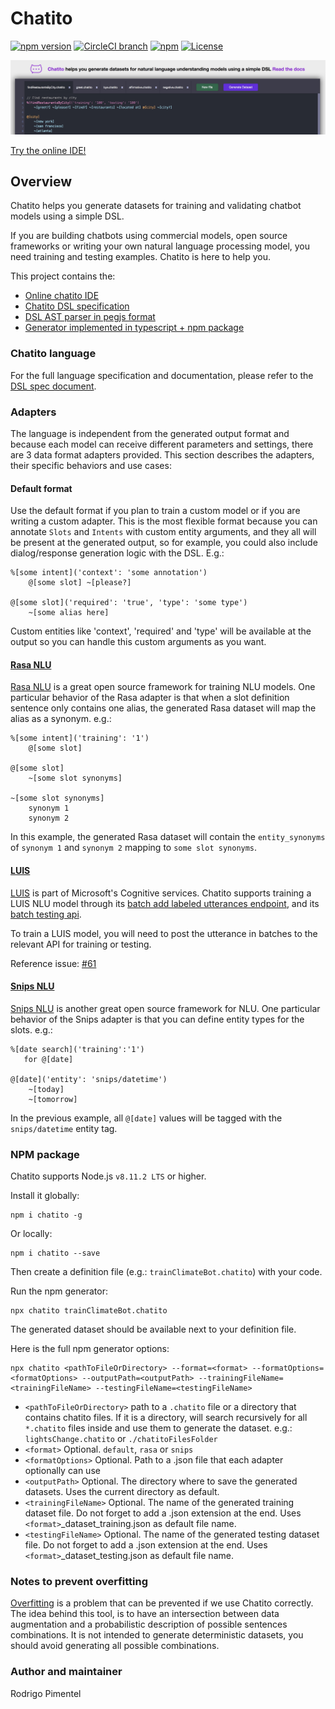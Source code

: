 # Chatito

[![npm version](https://badge.fury.io/js/chatito.svg)](https://www.npmjs.com/package/chatito)
[![CircleCI branch](
https://img.shields.io/circleci/project/github/RedSparr0w/node-csgo-parser/master.svg
)](https://circleci.com/gh/rodrigopivi/workflows/Chatito)
[![npm](https://img.shields.io/npm/dm/chatito.svg)](https://www.npmjs.com/package/chatito)
[![License](https://img.shields.io/github/license/rodrigopivi/Chatito.svg)](https://www.npmjs.com/package/chatito)


[![Alt text](screenshot.jpg?raw=true "Screenshot of online IDE")](https://rodrigopivi.github.io/Chatito/)

[Try the online IDE!](https://rodrigopivi.github.io/Chatito/)


## Overview
Chatito helps you generate datasets for training and validating chatbot models using a simple DSL.

If you are building chatbots using commercial models, open source frameworks or writing your own natural language processing model, you need training and testing examples. Chatito is here to help you.

This project contains the:
- [Online chatito IDE](https://rodrigopivi.github.io/Chatito/)
- [Chatito DSL specification](https://github.com/rodrigopivi/Chatito/blob/master/spec.md)
- [DSL AST parser in pegjs format](https://github.com/rodrigopivi/Chatito/blob/master/parser/chatito.pegjs)
- [Generator implemented in typescript + npm package](https://github.com/rodrigopivi/Chatito/tree/master/src)

### Chatito language
For the full language specification and documentation, please refer to the [DSL spec document](https://github.com/rodrigopivi/Chatito/blob/master/spec.md).

### Adapters
The language is independent from the generated output format and because each model can receive different parameters and settings, there are 3 data format adapters provided. This section describes the adapters, their specific behaviors and use cases:

#### Default format
Use the default format if you plan to train a custom model or if you are writing a custom adapter. This is the most flexible format because you can annotate `Slots` and `Intents` with custom entity arguments, and they all will be present at the generated output, so for example, you could also include dialog/response generation logic with the DSL. E.g.:

```
%[some intent]('context': 'some annotation')
    @[some slot] ~[please?]

@[some slot]('required': 'true', 'type': 'some type')
    ~[some alias here]

```

Custom entities like 'context', 'required' and 'type' will be available at the output so you can handle this custom arguments as you want.

#### [Rasa NLU](https://rasa.com/docs/nlu/)
[Rasa NLU](https://rasa.com/docs/nlu/) is a great open source framework for training NLU models.
One particular behavior of the Rasa adapter is that when a slot definition sentence only contains one alias, the generated Rasa dataset will map the alias as a synonym. e.g.:

```
%[some intent]('training': '1')
    @[some slot]

@[some slot]
    ~[some slot synonyms]

~[some slot synonyms]
    synonym 1
    synonym 2
```

In this example, the generated Rasa dataset will contain the `entity_synonyms` of `synonym 1` and `synonym 2` mapping to `some slot synonyms`.

#### [LUIS](https://www.luis.ai/)
[LUIS](https://www.luis.ai/) is part of Microsoft's Cognitive services. Chatito supports training a LUIS NLU model through its [batch add labeled utterances endpoint](https://westus.dev.cognitive.microsoft.com/docs/services/5890b47c39e2bb17b84a55ff/operations/5890b47c39e2bb052c5b9c09), and its [batch testing api](https://docs.microsoft.com/en-us/azure/cognitive-services/LUIS/luis-how-to-batch-test).

To train a LUIS model, you will need to post the utterance in batches to the relevant API for training or testing.

Reference issue: [#61](https://github.com/rodrigopivi/Chatito/issues/61)

#### [Snips NLU](https://snips-nlu.readthedocs.io/en/latest/)
[Snips NLU](https://snips-nlu.readthedocs.io/en/latest/) is another great open source framework for NLU. One particular behavior of the Snips adapter is that you can define entity types for the slots. e.g.:

```
%[date search]('training':'1')
   for @[date]

@[date]('entity': 'snips/datetime')
    ~[today]
    ~[tomorrow]
```

In the previous example, all `@[date]` values will be tagged with the `snips/datetime` entity tag.

### NPM package

Chatito supports Node.js `v8.11.2 LTS` or higher.

Install it globally:
```
npm i chatito -g
```
Or locally:
```
npm i chatito --save
````

Then create a definition file (e.g.: `trainClimateBot.chatito`) with your code.

Run the npm generator:

```
npx chatito trainClimateBot.chatito
```

The generated dataset should be available next to your definition file.

Here is the full npm generator options:
```
npx chatito <pathToFileOrDirectory> --format=<format> --formatOptions=<formatOptions> --outputPath=<outputPath> --trainingFileName=<trainingFileName> --testingFileName=<testingFileName>
```

 - `<pathToFileOrDirectory>` path to a `.chatito` file or a directory that contains chatito files. If it is a directory, will search recursively for all `*.chatito` files inside and use them to generate the dataset. e.g.: `lightsChange.chatito` or `./chatitoFilesFolder`
 - `<format>` Optional. `default`, `rasa` or `snips`
 - `<formatOptions>` Optional. Path to a .json file that each adapter optionally can use
 - `<outputPath>` Optional. The directory where to save the generated datasets. Uses the current directory as default.
- `<trainingFileName>` Optional. The name of the generated training dataset file. Do not forget to add a .json extension at the end. Uses `<format>`_dataset_training.json as default file name.
- `<testingFileName>` Optional. The name of the generated testing dataset file. Do not forget to add a .json extension at the end. Uses `<format>`_dataset_testing.json as default file name.

### Notes to prevent overfitting

[Overfitting](https://en.wikipedia.org/wiki/Overfitting) is a problem that can be prevented if we use Chatito correctly. The idea behind this tool, is to have an intersection between data augmentation and a probabilistic description of possible sentences combinations. It is not intended to generate deterministic datasets, you should avoid generating all possible combinations.

### Author and maintainer
Rodrigo Pimentel
